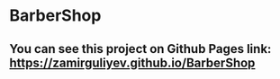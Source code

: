 # BarberShop

## You can see this project on Github Pages link: https://zamirguliyev.github.io/BarberShop

